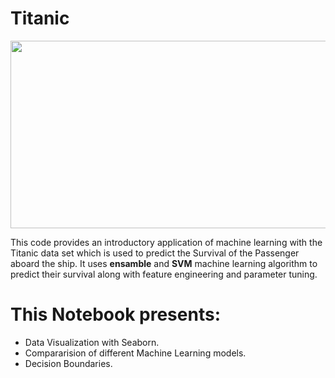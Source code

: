 # Titanic

<img src = https://media.giphy.com/media/l4KhLUrkFG65eo2B2/giphy.gif width = "900" height = "300"/>


This code provides an introductory application of machine learning with the Titanic data set which is used to predict the Survival of the Passenger aboard the ship.
It uses **ensamble** and **SVM** machine learning algorithm to predict their survival along with feature engineering and parameter tuning.

# This Notebook presents:


* Data Visualization with Seaborn.
* Compararision of different Machine Learning models.
* Decision Boundaries.
